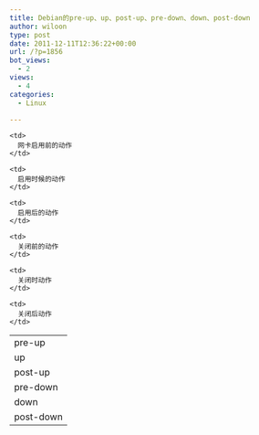 ```yaml
---
title: Debian的pre-up、up、post-up、pre-down、down、post-down
author: wiloon
type: post
date: 2011-12-11T12:36:22+00:00
url: /?p=1856
bot_views:
  - 2
views:
  - 4
categories:
  - Linux

---
```

<table border="0">
  <tr>
    <td>
      pre-up
    </td>
    
    <td>
      网卡启用前的动作
    </td>
  </tr>
  
  <tr>
    <td>
      up
    </td>
    
    <td>
      启用时候的动作
    </td>
  </tr>
  
  <tr>
    <td>
      post-up
    </td>
    
    <td>
      启用后的动作
    </td>
  </tr>
  
  <tr>
    <td>
      pre-down
    </td>
    
    <td>
      关闭前的动作
    </td>
  </tr>
  
  <tr>
    <td>
      down
    </td>
    
    <td>
      关闭时动作
    </td>
  </tr>
  
  <tr>
    <td>
      post-down
    </td>
    
    <td>
      关闭后动作
    </td>
  </tr>
</table>
